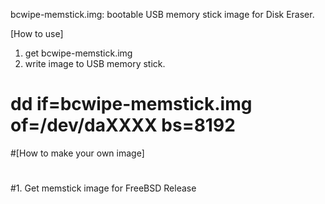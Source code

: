 bcwipe-memstick.img: bootable USB memory stick image for Disk Eraser.

[How to use]

1. get bcwipe-memstick.img
2. write image to USB memory stick.
 # dd if=bcwipe-memstick.img of=/dev/daXXXX bs=8192


#[How to make your own image]
#
#1. Get memstick image for FreeBSD Release

